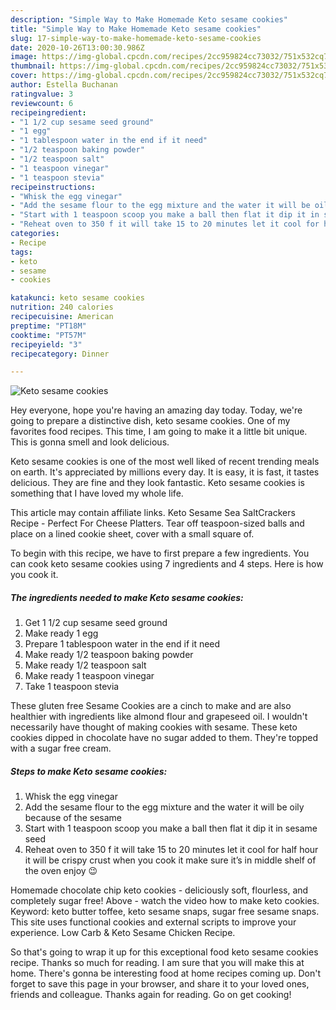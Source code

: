 ```yaml
---
description: "Simple Way to Make Homemade Keto sesame cookies"
title: "Simple Way to Make Homemade Keto sesame cookies"
slug: 17-simple-way-to-make-homemade-keto-sesame-cookies
date: 2020-10-26T13:00:30.986Z
image: https://img-global.cpcdn.com/recipes/2cc959824cc73032/751x532cq70/keto-sesame-cookies-recipe-main-photo.jpg
thumbnail: https://img-global.cpcdn.com/recipes/2cc959824cc73032/751x532cq70/keto-sesame-cookies-recipe-main-photo.jpg
cover: https://img-global.cpcdn.com/recipes/2cc959824cc73032/751x532cq70/keto-sesame-cookies-recipe-main-photo.jpg
author: Estella Buchanan
ratingvalue: 3
reviewcount: 6
recipeingredient:
- "1 1/2 cup sesame seed ground"
- "1 egg"
- "1 tablespoon water in the end if it need"
- "1/2 teaspoon baking powder"
- "1/2 teaspoon salt"
- "1 teaspoon vinegar"
- "1 teaspoon stevia"
recipeinstructions:
- "Whisk the egg vinegar"
- "Add the sesame flour to the egg mixture and the water it will be oily because of the sesame"
- "Start with 1 teaspoon scoop you make a ball then flat it dip it in sesame seed"
- "Reheat oven to 350 f it will take 15 to 20 minutes let it cool for half hour it will be crispy crust when you cook it make sure it’s in middle shelf of the oven enjoy 😉"
categories:
- Recipe
tags:
- keto
- sesame
- cookies

katakunci: keto sesame cookies 
nutrition: 240 calories
recipecuisine: American
preptime: "PT18M"
cooktime: "PT57M"
recipeyield: "3"
recipecategory: Dinner

---
```



![Keto sesame cookies](https://img-global.cpcdn.com/recipes/2cc959824cc73032/751x532cq70/keto-sesame-cookies-recipe-main-photo.jpg)

Hey everyone, hope you're having an amazing day today. Today, we're going to prepare a distinctive dish, keto sesame cookies. One of my favorites food recipes. This time, I am going to make it a little bit unique. This is gonna smell and look delicious.

Keto sesame cookies is one of the most well liked of recent trending meals on earth. It's appreciated by millions every day. It is easy, it is fast, it tastes delicious. They are fine and they look fantastic. Keto sesame cookies is something that I have loved my whole life.

This article may contain affiliate links. Keto Sesame Sea SaltCrackers Recipe - Perfect For Cheese Platters. Tear off teaspoon-sized balls and place on a lined cookie sheet, cover with a small square of.


To begin with this recipe, we have to first prepare a few ingredients. You can cook keto sesame cookies using 7 ingredients and 4 steps. Here is how you cook it.

<!--inarticleads1-->

##### The ingredients needed to make Keto sesame cookies:

1. Get 1 1/2 cup sesame seed ground
1. Make ready 1 egg
1. Prepare 1 tablespoon water in the end if it need
1. Make ready 1/2 teaspoon baking powder
1. Make ready 1/2 teaspoon salt
1. Make ready 1 teaspoon vinegar
1. Take 1 teaspoon stevia


These gluten free Sesame Cookies are a cinch to make and are also healthier with ingredients like almond flour and grapeseed oil. I wouldn&#39;t necessarily have thought of making cookies with sesame. These keto cookies dipped in chocolate have no sugar added to them. They&#39;re topped with a sugar free cream. 

<!--inarticleads2-->

##### Steps to make Keto sesame cookies:

1. Whisk the egg vinegar
1. Add the sesame flour to the egg mixture and the water it will be oily because of the sesame
1. Start with 1 teaspoon scoop you make a ball then flat it dip it in sesame seed
1. Reheat oven to 350 f it will take 15 to 20 minutes let it cool for half hour it will be crispy crust when you cook it make sure it’s in middle shelf of the oven enjoy 😉


Homemade chocolate chip keto cookies - deliciously soft, flourless, and completely sugar free! Above - watch the video how to make keto cookies. Keyword: keto butter toffee, keto sesame snaps, sugar free sesame snaps. This site uses functional cookies and external scripts to improve your experience. Low Carb &amp; Keto Sesame Chicken Recipe. 

So that's going to wrap it up for this exceptional food keto sesame cookies recipe. Thanks so much for reading. I am sure that you will make this at home. There's gonna be interesting food at home recipes coming up. Don't forget to save this page in your browser, and share it to your loved ones, friends and colleague. Thanks again for reading. Go on get cooking!
